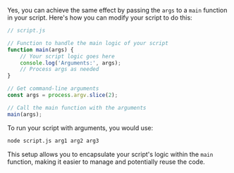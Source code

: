 Yes, you can achieve the same effect by passing the `args` to a `main` function in your script. Here's how you can modify your script to do this:

```javascript
// script.js

// Function to handle the main logic of your script
function main(args) {
    // Your script logic goes here
    console.log('Arguments:', args);
    // Process args as needed
}

// Get command-line arguments
const args = process.argv.slice(2);

// Call the main function with the arguments
main(args);
```

To run your script with arguments, you would use:

```sh
node script.js arg1 arg2 arg3
```

This setup allows you to encapsulate your script's logic within the `main` function, making it easier to manage and potentially reuse the code.